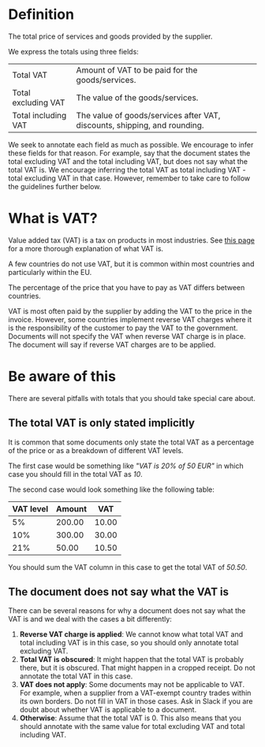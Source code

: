 # Definition
The total price of services and goods provided by the supplier.

We express the totals using three fields:

|                     |                                                                           |
| ------------------- | ------------------------------------------------------------------------- |
| Total VAT           | Amount of VAT to be paid for the goods/services.                          |
| Total excluding VAT | The value of the goods/services.                                          |
| Total including VAT | The value of goods/services after VAT, discounts, shipping, and rounding. |

We seek to annotate each field as much as possible. We encourage to infer these fields for that reason. For example, say that the document states the total excluding VAT and the total including VAT, but does not say what the total VAT is. We encourage inferring the total VAT as total including VAT - total excluding VAT in that case. However, remember to take care to follow the guidelines further below.

# What is VAT?
Value added tax (VAT) is a tax on products in most industries. See [this page](https://www.investopedia.com/terms/v/valueaddedtax.asp) for a more thorough explanation of what VAT is.

A few countries do not use VAT, but it is common within most countries and particularly within the EU.

The percentage of the price that you have to pay as VAT differs between countries.

VAT is most often paid by the supplier by adding the VAT to the price in the invoice. However, some countries implement reverse VAT charges where it is the responsibility of the customer to pay the VAT to the government. Documents will not specify the VAT when reverse VAT charge is in place. The document will say if reverse VAT charges are to be applied.

# Be aware of this
There are several pitfalls with totals that you should take special care about.

## The total VAT is only stated implicitly
It is common that some documents only state the total VAT as a percentage of the price or as a breakdown of different VAT levels.

The first case would be something like *"VAT is 20% of 50 EUR"* in which case you should fill in the total VAT as *10*.

The second case would look something like the following table:

| VAT level | Amount | VAT   |
| --------- | ------ | ----- |
| 5%        | 200.00 | 10.00 |
| 10%       | 300.00 | 30.00 |
| 21%       | 50.00  | 10.50 |

You should sum the VAT column in this case to get the total VAT of *50.50*.

## The document does not say what the VAT is
There can be several reasons for why a document does not say what the VAT is and we deal with the cases a bit differently:

1. __Reverse VAT charge is applied__: We cannot know what total VAT and total including VAT is in this case, so you should only annotate total excluding VAT.
2. __Total VAT is obscured__: It might happen that the total VAT is probably there, but it is obscured. That might happen in a cropped receipt. Do not annotate the total VAT in this case.
3. __VAT does not apply__: Some documents may not be applicable to VAT. For example, when a supplier from a VAT-exempt country trades within its own borders. Do not fill in VAT in those cases. Ask in Slack if you are doubt about whether VAT is applicable to a document.
4. __Otherwise__: Assume that the total VAT is 0. This also means that you should annotate with the same value for total excluding VAT and total including VAT.
